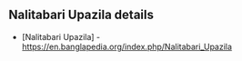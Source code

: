 ## Nalitabari Upazila details
- [Nalitabari Upazila] - https://en.banglapedia.org/index.php/Nalitabari_Upazila
